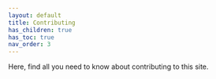```yaml
---
layout: default
title: Contributing
has_children: true
has_toc: true
nav_order: 3
---
```


Here, find all you need to know about contributing to this site.

